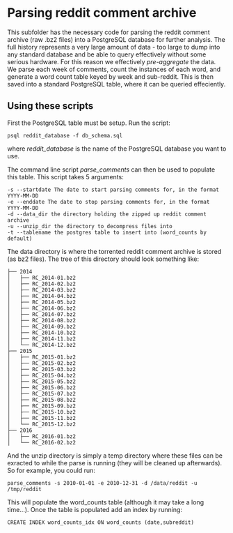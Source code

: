 # Parsing reddit comment archive

This subfolder has the necessary code for parsing the reddit comment archive (raw .bz2 files) into a PostgreSQL database for further analysis.  The full history represents a very large amount of data - too large to dump into any standard database and be able to query effectively without some serious hardware.  For this reason we effectively *pre-aggregate* the data.  We parse each week of comments, count the instances of each word, and generate a word count table keyed by week and sub-reddit.  This is then saved into a standard PostgreSQL table, where it can be queried effeciently.

## Using these scripts

First the PostgreSQL table must be setup.  Run the script:

```
psql reddit_database -f db_schema.sql
```

where *reddit_database* is the name of the PostgreSQL database you want to use.  

The command line script *parse_comments* can then be used to populate this table.  This script takes 5 arguments:

```
-s --startdate The date to start parsing comments for, in the format YYYY-MM-DD
-e --enddate The date to stop parsing comments for, in the format YYYY-MM-DD
-d --data_dir the directory holding the zipped up reddit comment archive
-u --unzip_dir the directory to decompress files into
-t --tablename the postgres table to insert into (word_counts by default)
```

The data directory is where the torrented reddit comment archive is stored (as bz2 files).  The tree of this directory should look something like:

```
├── 2014
│   ├── RC_2014-01.bz2
│   ├── RC_2014-02.bz2
│   ├── RC_2014-03.bz2
│   ├── RC_2014-04.bz2
│   ├── RC_2014-05.bz2
│   ├── RC_2014-06.bz2
│   ├── RC_2014-07.bz2
│   ├── RC_2014-08.bz2
│   ├── RC_2014-09.bz2
│   ├── RC_2014-10.bz2
│   ├── RC_2014-11.bz2
│   └── RC_2014-12.bz2
├── 2015
│   ├── RC_2015-01.bz2
│   ├── RC_2015-02.bz2
│   ├── RC_2015-03.bz2
│   ├── RC_2015-04.bz2
│   ├── RC_2015-05.bz2
│   ├── RC_2015-06.bz2
│   ├── RC_2015-07.bz2
│   ├── RC_2015-08.bz2
│   ├── RC_2015-09.bz2
│   ├── RC_2015-10.bz2
│   ├── RC_2015-11.bz2
│   └── RC_2015-12.bz2
├── 2016
│   ├── RC_2016-01.bz2
│   └── RC_2016-02.bz2
```

And the unzip directory is simply a temp directory where these files can be exracted to while the parse is running (they will be cleaned up afterwards).  So for example, you could run:

```
parse_comments -s 2010-01-01 -e 2010-12-31 -d /data/reddit -u /tmp/reddit
```

This will populate the word_counts table (although it may take a long time...).  Once the table is populated add an index by running:

```
CREATE INDEX word_counts_idx ON word_counts (date,subreddit)
```
